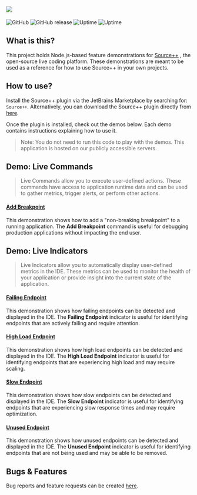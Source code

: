 # ![](https://github.com/sourceplusplus/sourceplusplus/blob/master/.github/media/sourcepp_logo.svg)

![GitHub](https://img.shields.io/github/license/sourceplusplus/protocol)
![GitHub release](https://img.shields.io/github/v/release/sourceplusplus/sourceplusplus?include_prereleases)
![Uptime](https://img.shields.io/endpoint?url=https%3A%2F%2Fraw.githubusercontent.com%2Fsourceplusplus%2Fstatus%2Fmaster%2Fapi%2Fsource-demos%2Fuptime.json)
![Uptime](https://img.shields.io/endpoint?url=https%3A%2F%2Fraw.githubusercontent.com%2Fsourceplusplus%2Fstatus%2Fmaster%2Fapi%2Fsource-demos%2Fresponse-time.json)

## What is this?

This project holds Node.js-based feature demonstrations for [Source++](https://github.com/sourceplusplus/sourceplusplus)
, the open-source live coding platform. These demonstrations are meant to be used as a reference for how to use Source++
in your own projects.

## How to use?

Install the Source++ plugin via the JetBrains Marketplace by searching for: `Source++`.
Alternatively, you can download the Source++ plugin directly
from [here](https://plugins.jetbrains.com/plugin/12033-source-).

Once the plugin is installed, check out the demos below. Each demo contains instructions explaining how to use it.

> Note: You do not need to run this code to play with the demos. This application is hosted on our publicly accessible
> servers.

## Demo: Live Commands

> Live Commands allow you to execute user-defined actions. These commands have access to application runtime data and
> can be used to gather metrics, trigger alerts, or perform other actions.

#### [Add Breakpoint](./src/command/add-breakpoint.js)

This demonstration shows how to add a "non-breaking breakpoint" to a running application. The **Add Breakpoint** command
is useful for debugging production applications without impacting the end user.

## Demo: Live Indicators

> Live Indicators allow you to automatically display user-defined metrics in the IDE. These metrics can be used to
> monitor the health of your application or provide insight into the current state of the application.

#### [Failing Endpoint](./src/indicator/failing-endpoint.js)

This demonstration shows how failing endpoints can be detected and displayed in the IDE. The **Failing Endpoint**
indicator is useful for identifying endpoints that are actively failing and require attention.

#### [High Load Endpoint](./src/indicator/high-load-endpoint.js)

This demonstration shows how high load endpoints can be detected and displayed in the IDE. The **High Load Endpoint**
indicator is useful for identifying endpoints that are experiencing high load and may require scaling.

#### [Slow Endpoint](./src/indicator/slow-endpoint.js)

This demonstration shows how slow endpoints can be detected and displayed in the IDE. The **Slow Endpoint** indicator
is useful for identifying endpoints that are experiencing slow response times and may require optimization.

#### [Unused Endpoint](./src/indicator/unused-endpoint.js)

This demonstration shows how unused endpoints can be detected and displayed in the IDE. The **Unused Endpoint**
indicator is useful for identifying endpoints that are not being used and may be able to be removed.

## Bugs & Features

Bug reports and feature requests can be created [here](https://github.com/sourceplusplus/sourceplusplus/issues).
